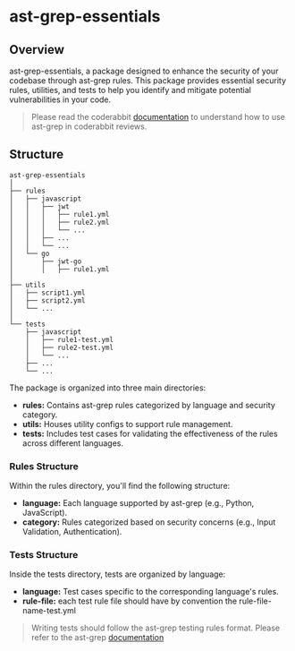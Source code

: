 # ast-grep-essentials

## Overview

ast-grep-essentials, a package designed to enhance the security of your codebase through ast-grep rules. This package
provides essential security rules, utilities, and tests to help you identify and mitigate potential vulnerabilities in
your code.

> Please read the coderabbit [documentation](https://docs.coderabbit.ai/guides/review-instructions) to understand how to
> use ast-grep in coderabbit reviews.

## Structure

```plaintext
ast-grep-essentials
│
├── rules
│   ├── javascript
│   │   ├── jwt
│   │   │   ├── rule1.yml
│   │   │   ├── rule2.yml
│   │   │   └── ...
│   │   ├── ...
│   │   └── ...
│   └── go
│       ├── jwt-go
│       │   ├── rule1.yml
│
├── utils
│   ├── script1.yml
│   ├── script2.yml
│   └── ...
│
└── tests
    ├── javascript
    │   ├── rule1-test.yml
    │   ├── rule2-test.yml
    │   └── ...
    ├── ...
    └── ...
```

The package is organized into three main directories:

- **rules:** Contains ast-grep rules categorized by language and security category.
- **utils:** Houses utility configs to support rule management.
- **tests:** Includes test cases for validating the effectiveness of the rules across different languages.

### Rules Structure

Within the rules directory, you'll find the following structure:

- **language:** Each language supported by ast-grep (e.g., Python, JavaScript).
- **category:** Rules categorized based on security concerns (e.g., Input Validation, Authentication).

### Tests Structure

Inside the tests directory, tests are organized by language:

- **language:** Test cases specific to the corresponding language's rules.
- **rule-file:** each test rule file should have by convention the rule-file-name-test.yml

> Writing tests should follow the ast-grep testing rules format. Please refer to the
> ast-grep [documentation](https://ast-grep.github.io/guide/test-rule.html#test-case-configuration)